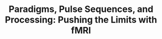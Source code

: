 ---
title: "Paradigms, Pulse Sequences, and Processing: Pushing the Limits with fMRI"
project_id: 
conference_id: ""
presenters:
   - peter_bandettini
summary: "<p>Neural Information Processing Systems Workshop, Whistler, BC</p>"
file: /assets/presentations/T222.ppt
filename: T222.ppt
layout: presentation
---